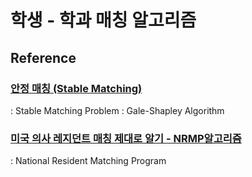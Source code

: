 # 학생 - 학과 매칭 알고리즘

## Reference

### [안정 매칭 (Stable Matching)](https://gazelle-and-cs.tistory.com/111)
: Stable Matching Problem : Gale-Shapley Algorithm

### [미국 의사 레지던트 매칭 제대로 알기 - NRMP알고리즘](https://www.youtube.com/watch?v=xm6921w9vXw)
: National Resident Matching Program

